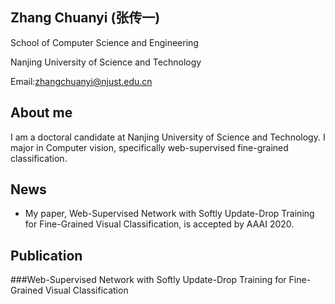 ## Zhang Chuanyi (张传一)

School of Computer Science and Engineering

Nanjing University of Science and Technology

Email:zhangchuanyi@njust.edu.cn

## About me

I am a doctoral candidate at Nanjing University of Science and Technology. I major in Computer vision, specifically web-supervised fine-grained classification.

## News

- My paper, Web-Supervised Network with Softly Update-Drop Training for Fine-Grained Visual Classification, is accepted by AAAI 2020.

## Publication
###Web-Supervised Network with Softly Update-Drop Training for Fine-Grained Visual Classification


